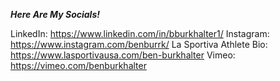 ***Here Are My Socials!***

LinkedIn: https://www.linkedin.com/in/bburkhalter1/
Instagram: https://www.instagram.com/benburrk/
La Sportiva Athlete Bio: https://www.lasportivausa.com/ben-burkhalter
Vimeo: https://vimeo.com/benburkhalter

